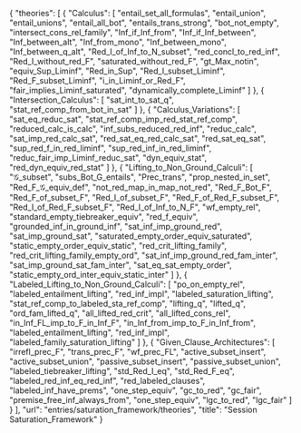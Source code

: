 {
    "theories": [
        {
            "Calculus": [
                "entail_set_all_formulas",
                "entail_union",
                "entail_unions",
                "entail_all_bot",
                "entails_trans_strong",
                "bot_not_empty",
                "intersect_cons_rel_family",
                "Inf_if_Inf_from",
                "Inf_if_Inf_between",
                "Inf_between_alt",
                "Inf_from_mono",
                "Inf_between_mono",
                "Inf_between_q_alt",
                "Red_I_of_Inf_to_N_subset",
                "red_concl_to_red_inf",
                "Red_I_without_red_F",
                "saturated_without_red_F",
                "gt_Max_notin",
                "equiv_Sup_Liminf",
                "Red_in_Sup",
                "Red_I_subset_Liminf",
                "Red_F_subset_Liminf",
                "i_in_Liminf_or_Red_F",
                "fair_implies_Liminf_saturated",
                "dynamically_complete_Liminf"
            ]
        },
        {
            "Intersection_Calculus": [
                "sat_int_to_sat_q",
                "stat_ref_comp_from_bot_in_sat"
            ]
        },
        {
            "Calculus_Variations": [
                "sat_eq_reduc_sat",
                "stat_ref_comp_imp_red_stat_ref_comp",
                "reduced_calc_is_calc",
                "inf_subs_reduced_red_inf",
                "reduc_calc",
                "sat_imp_red_calc_sat",
                "red_sat_eq_red_calc_sat",
                "red_sat_eq_sat",
                "sup_red_f_in_red_liminf",
                "sup_red_inf_in_red_liminf",
                "reduc_fair_imp_Liminf_reduc_sat",
                "dyn_equiv_stat",
                "red_dyn_equiv_red_stat"
            ]
        },
        {
            "Lifting_to_Non_Ground_Calculi": [
                "𝒢_subset",
                "subs_Bot_G_entails",
                "Prec_trans",
                "prop_nested_in_set",
                "Red_F_𝒢_equiv_def",
                "not_red_map_in_map_not_red",
                "Red_F_Bot_F",
                "Red_F_of_subset_F",
                "Red_I_of_subset_F",
                "Red_F_of_Red_F_subset_F",
                "Red_I_of_Red_F_subset_F",
                "Red_I_of_Inf_to_N_F",
                "wf_empty_rel",
                "standard_empty_tiebreaker_equiv",
                "red_f_equiv",
                "grounded_inf_in_ground_inf",
                "sat_inf_imp_ground_red",
                "sat_imp_ground_sat",
                "saturated_empty_order_equiv_saturated",
                "static_empty_order_equiv_static",
                "red_crit_lifting_family",
                "red_crit_lifting_family_empty_ord",
                "sat_inf_imp_ground_red_fam_inter",
                "sat_imp_ground_sat_fam_inter",
                "sat_eq_sat_empty_order",
                "static_empty_ord_inter_equiv_static_inter"
            ]
        },
        {
            "Labeled_Lifting_to_Non_Ground_Calculi": [
                "po_on_empty_rel",
                "labeled_entailment_lifting",
                "red_inf_impl",
                "labeled_saturation_lifting",
                "stat_ref_comp_to_labeled_sta_ref_comp",
                "lifting_q",
                "lifted_q",
                "ord_fam_lifted_q",
                "all_lifted_red_crit",
                "all_lifted_cons_rel",
                "in_Inf_FL_imp_to_F_in_Inf_F",
                "in_Inf_from_imp_to_F_in_Inf_from",
                "labeled_entailment_lifting",
                "red_inf_impl",
                "labeled_family_saturation_lifting"
            ]
        },
        {
            "Given_Clause_Architectures": [
                "irrefl_prec_F",
                "trans_prec_F",
                "wf_prec_FL",
                "active_subset_insert",
                "active_subset_union",
                "passive_subset_insert",
                "passive_subset_union",
                "labeled_tiebreaker_lifting",
                "std_Red_I_eq",
                "std_Red_F_eq",
                "labeled_red_inf_eq_red_inf",
                "red_labeled_clauses",
                "labeled_inf_have_prems",
                "one_step_equiv",
                "gc_to_red",
                "gc_fair",
                "premise_free_inf_always_from",
                "one_step_equiv",
                "lgc_to_red",
                "lgc_fair"
            ]
        }
    ],
    "url": "entries/saturation_framework/theories",
    "title": "Session Saturation_Framework"
}